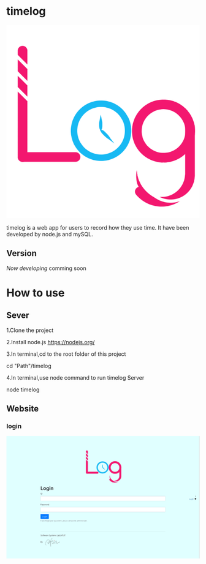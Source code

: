 # timelog
![](/UI/assets/timelog.png)

timelog is a web app for users to record how they use time.
It have been developed by node.js and mySQL.

## Version
*Now developing* comming soon
# How to use
## Sever
1.Clone the project

2.Install node.js
https://nodejs.org/

3.In terminal,cd to the root folder of this project

  cd "Path"/timelog

4.In terminal,use node command to run timelog Server

  node timelog

## Website

### login
![](/UI/assets/sampleLogin.png)
